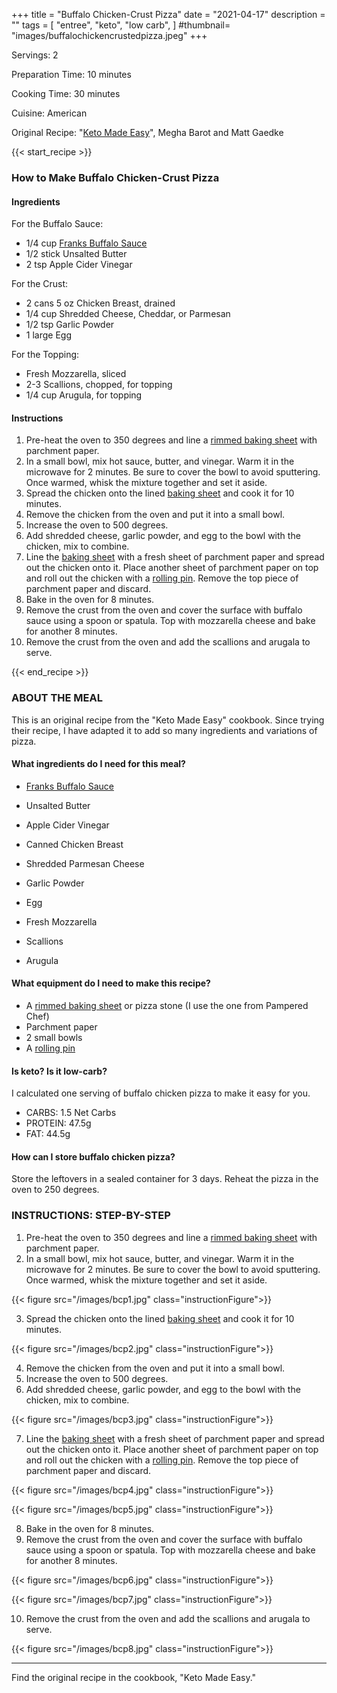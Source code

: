 +++
title = "Buffalo Chicken-Crust Pizza"
date = "2021-04-17"
description = ""
tags = [
    "entree",
    "keto",
    "low carb",
]
#thumbnail= "images/buffalochickencrustedpizza.jpeg"
+++

Servings: 2 <!--more-->

Preparation Time: 10 minutes

Cooking Time: 30 minutes

Cuisine: American

Original Recipe: "[Keto Made Easy](https://amzn.to/3xNq0o1)", Megha Barot and Matt Gaedke

{{< start_recipe >}}

### How to Make Buffalo Chicken-Crust Pizza 

#### Ingredients 

For the Buffalo Sauce: 

* 1/4 cup [Franks Buffalo Sauce](https://amzn.to/3uW71Vq)
* 1/2 stick Unsalted Butter 
* 2 tsp Apple Cider Vinegar

For the Crust: 

* 2 cans 5 oz Chicken Breast, drained 
* 1/4 cup Shredded Cheese, Cheddar, or Parmesan 
* 1/2 tsp Garlic Powder
* 1 large Egg 

For the Topping: 

* Fresh Mozzarella, sliced 
* 2-3 Scallions, chopped, for topping
* 1/4 cup Arugula, for topping  
  
#### Instructions

1. Pre-heat the oven to 350 degrees and line a [rimmed baking sheet](https://amzn.to/3yY84WM) with parchment paper. 
2. In a small bowl, mix hot sauce, butter, and vinegar. Warm it in the microwave for 2 minutes. Be sure to cover the bowl to avoid sputtering. Once warmed, whisk the mixture together and set it aside. 
3. Spread the chicken onto the lined [baking sheet](https://amzn.to/3yY84WM) and cook it for 10 minutes. 
4. Remove the chicken from the oven and put it into a small bowl. 
5. Increase the oven to 500 degrees. 
6. Add shredded cheese, garlic powder, and egg to the bowl with the chicken, mix to combine. 
7. Line the [baking sheet](https://amzn.to/3yY84WM) with a fresh sheet of parchment paper and spread out the chicken onto it. Place another sheet of parchment paper on top and roll out the chicken with a [rolling pin](https://amzn.to/3HX2nhb). Remove the top piece of parchment paper and discard. 
8. Bake in the oven for 8 minutes. 
9. Remove the crust from the oven and cover the surface with buffalo sauce using a spoon or spatula. Top with mozzarella cheese and bake for another 8 minutes. 
10. Remove the crust from the oven and add the scallions and arugala to serve.  

{{< end_recipe >}} 

### ABOUT THE MEAL

This is an original recipe from the "Keto Made Easy" cookbook. Since trying their recipe, I have adapted it to add so many ingredients and variations of pizza.

#### What ingredients do I need for this meal? 

* [Franks Buffalo Sauce](https://amzn.to/3uW71Vq)

* Unsalted Butter 

* Apple Cider Vinegar

* Canned Chicken Breast

* Shredded Parmesan Cheese 

* Garlic Powder

* Egg 

* Fresh Mozzarella

* Scallions

* Arugula

#### What equipment do I need to make this recipe?

* A [rimmed baking sheet](https://amzn.to/3yY84WM) or pizza stone (I use the one from Pampered Chef)
* Parchment paper
* 2 small bowls
* A [rolling pin](https://amzn.to/3HX2nhb)  


#### Is keto? Is it low-carb?

I calculated one serving of buffalo chicken pizza to make it easy for you.  

* CARBS: 1.5 Net Carbs
* PROTEIN: 47.5g
* FAT: 44.5g

#### How can I store buffalo chicken pizza?

Store the leftovers in a sealed container for 3 days. Reheat the pizza in the oven to 250 degrees. 

### INSTRUCTIONS: STEP-BY-STEP 

1. Pre-heat the oven to 350 degrees and line a [rimmed baking sheet](https://amzn.to/3yY84WM) with parchment paper. 
2. In a small bowl, mix hot sauce, butter, and vinegar. Warm it in the microwave for 2 minutes. Be sure to cover the bowl to avoid sputtering. Once warmed, whisk the mixture together and set it aside.

{{< figure src="/images/bcp1.jpg" class="instructionFigure">}}

3. Spread the chicken onto the lined [baking sheet](https://amzn.to/3yY84WM) and cook it for 10 minutes. 

{{< figure src="/images/bcp2.jpg" class="instructionFigure">}}

4. Remove the chicken from the oven and put it into a small bowl. 
5. Increase the oven to 500 degrees. 
6. Add shredded cheese, garlic powder, and egg to the bowl with the chicken, mix to combine. 

{{< figure src="/images/bcp3.jpg" class="instructionFigure">}}

7. Line the [baking sheet](https://amzn.to/3yY84WM) with a fresh sheet of parchment paper and spread out the chicken onto it. Place another sheet of parchment paper on top and roll out the chicken with a [rolling pin](https://amzn.to/3HX2nhb). Remove the top piece of parchment paper and discard. 

{{< figure src="/images/bcp4.jpg" class="instructionFigure">}}

{{< figure src="/images/bcp5.jpg" class="instructionFigure">}}

8. Bake in the oven for 8 minutes. 
9. Remove the crust from the oven and cover the surface with buffalo sauce using a spoon or spatula. Top with mozzarella cheese and bake for another 8 minutes. 

{{< figure src="/images/bcp6.jpg" class="instructionFigure">}}

{{< figure src="/images/bcp7.jpg" class="instructionFigure">}}

10. Remove the crust from the oven and add the scallions and arugala to serve.  

{{< figure src="/images/bcp8.jpg" class="instructionFigure">}}

---- 

Find the original recipe in the cookbook, "Keto Made Easy."
